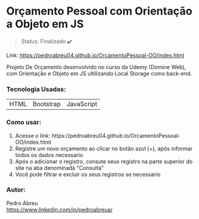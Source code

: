 # Orçamento Pessoal com Orientação a Objeto em JS

> Status: Finalizado ✔️

Link: https://pedroabreu04.github.io/OrcamentoPessoal-OO/index.html

<p>Projeto De Orçamento desenvolvido no curso da Udemy (Domine Web), com Orientação e Objeto em JS ultilizando Local Storage como back-end.</p>

### Tecnologia Usadas:
<table>
  <tr>
    <td>HTML</td>
    <td>Bootstrap</td>
    <td>JavaScript</td>
  </tr>
</table>

### Como usar:
<ol>
  <li>Acesse o link: https://pedroabreu04.github.io/OrcamentoPessoal-OO/index.html</li>
  <li>Registre um novo orçamento ao clicar no botão azul (+), após informar todos os dados necessario</li>
  <li>Após o adicionar o registro, consute seus registro na parte superior do site na aba denominadá "Consulta"</li>
  <li>Você pode filtrar e excluir os seus registros se necessario</li>
</ol>


### Autor:
Pedro Abreu </br>
https://www.linkedin.com/in/pedroabreua/
